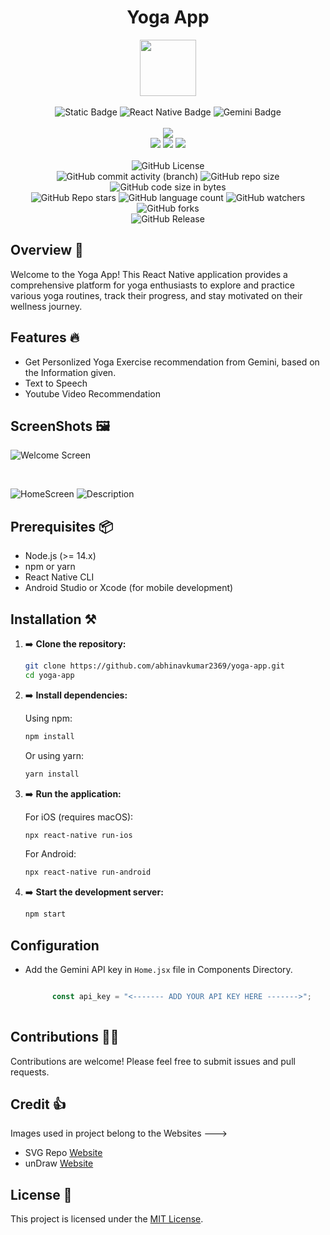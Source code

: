<div align="center">
     <h1 align="center">Yoga App</h1>
     <img src="https://github.com/user-attachments/assets/bb4e673f-6e4a-4469-9bc9-1d61cd1069e4" height=90px width=90px/>
     <br/>
     <br/>
     <img alt="Static Badge" src="https://img.shields.io/badge/JavaScript-%23F7DF1E?style=for-the-badge&logo=javascript&logoColor=black">
     <img alt="React Native Badge" src="https://img.shields.io/badge/React%20Native-ff1808?style=for-the-badge&logo=react&logoColor=white">
     <img alt="Gemini Badge" src="https://img.shields.io/badge/Gemini-Pro-darkblue?style=for-the-badge&logo=gemini&logoColor=white">
     <br/>
     <br/>
     <!-- Open Source -->
     <img src="https://badges.frapsoft.com/os/v1/open-source.svg?v=103">
     <br/>
     <!-- Contributions -->
     <img src="https://img.shields.io/static/v1.svg?label=Contributions&message=Welcome&color=#013220">
     <!-- Built By -->
     <img src="https://img.shields.io/badge/Built%20by-Abhinav%20Kumar-0059b3">
     <!-- Maintained -->
     <img src="https://img.shields.io/static/v1.svg?label=Maintained&message=Yes&color=red">
     <br/>
     <!-- --------------------------------------------- -->
     <br/>
     <!-- License -->
     <img alt="GitHub License" src="https://img.shields.io/github/license/abhinavkumar2369/Yoga-App">
     <br/>
     <!-- Commit Count -->
     <img alt="GitHub commit activity (branch)" src="https://img.shields.io/github/commit-activity/t/abhinavkumar2369/Yoga-App/main">
     <!-- Repo Size -->
     <img alt="GitHub repo size" src="https://img.shields.io/github/repo-size/abhinavkumar2369/Yoga-App?style=flat&color=orange">
     <!-- Repo Code -->
     <img alt="GitHub code size in bytes" src="https://img.shields.io/github/languages/code-size/abhinavkumar2369/Yoga-App">
     <br/>
     <img alt="GitHub Repo stars" src="https://img.shields.io/github/stars/abhinavkumar2369/Yoga-App?style=flat&color=orange">
     <!-- Language Count -->
     <img alt="GitHub language count" src="https://img.shields.io/github/languages/count/abhinavkumar2369/Yoga-App">
     <!-- Watchers -->
     <img alt="GitHub watchers" src="https://img.shields.io/github/watchers/abhinavkumar2369/Yoga-App?style=flat">
     <!-- Forks -->
     <img alt="GitHub forks" src="https://img.shields.io/github/forks/abhinavkumar2369/Yoga-App?style=flat&color=orange">
     <br/>
     <img alt="GitHub Release" src="https://img.shields.io/github/v/release/abhinavkumar2369/Yoga-App">
</div>


<!------------------------------------------------->


## Overview 🌟

Welcome to the Yoga App! This React Native application provides a comprehensive platform for yoga enthusiasts to explore and practice various yoga routines, track their progress, and stay motivated on their wellness journey.


<!------------------------------------------------->


## Features 🔥

- Get Personlized Yoga Exercise recommendation from Gemini, based on the Information given.
- Text to Speech
- Youtube Video Recommendation


<!------------------------------------------------->


## ScreenShots 🖼️

![Welcome Screen](https://github.com/user-attachments/assets/e6f096f5-ec38-4235-b844-92e09c0b27f3)

<br/>

![HomeScreen](https://github.com/user-attachments/assets/86141797-e770-4f3a-90af-73d5b14f48ea)
![Description](https://github.com/user-attachments/assets/9af0a9f0-9457-40c4-9846-390ac04da90a)


<!------------------------------------------------->


## Prerequisites 📦

- Node.js (>= 14.x)
- npm or yarn
- React Native CLI
- Android Studio or Xcode (for mobile development)


<!------------------------------------------------->


## Installation ⚒️

1. ➡️ **Clone the repository:**

    ```bash
    git clone https://github.com/abhinavkumar2369/yoga-app.git
    cd yoga-app
    ```

2. ➡️ **Install dependencies:**

    Using npm:
    ```bash
    npm install
    ```

    Or using yarn:
    ```bash
    yarn install
    ```

3. ➡️ **Run the application:**

    For iOS (requires macOS):
    ```bash
    npx react-native run-ios
    ```

    For Android:
    ```bash
    npx react-native run-android
    ```

4. ➡️ **Start the development server:**

    ```bash
    npm start
    ```

<!------------------------------------------------->


## Configuration

- Add the Gemini API key in `Home.jsx` file in Components Directory.
  
  ```javascript
  
        const api_key = "<------- ADD YOUR API KEY HERE ------->";
        
  ```


<!------------------------------------------------->


## Contributions 🧑‍💻
Contributions are welcome! Please feel free to submit issues and pull requests.


<!------------------------------------------------->


## Credit 👍 
Images used in project belong to the Websites --->
- SVG Repo <a href="https://www.svgrepo.com/"> Website </a>
- unDraw <a href="https://undraw.co/"> Website </a>


<!------------------------------------------------->


## License 🪪
This project is licensed under the [MIT License](LICENSE).

